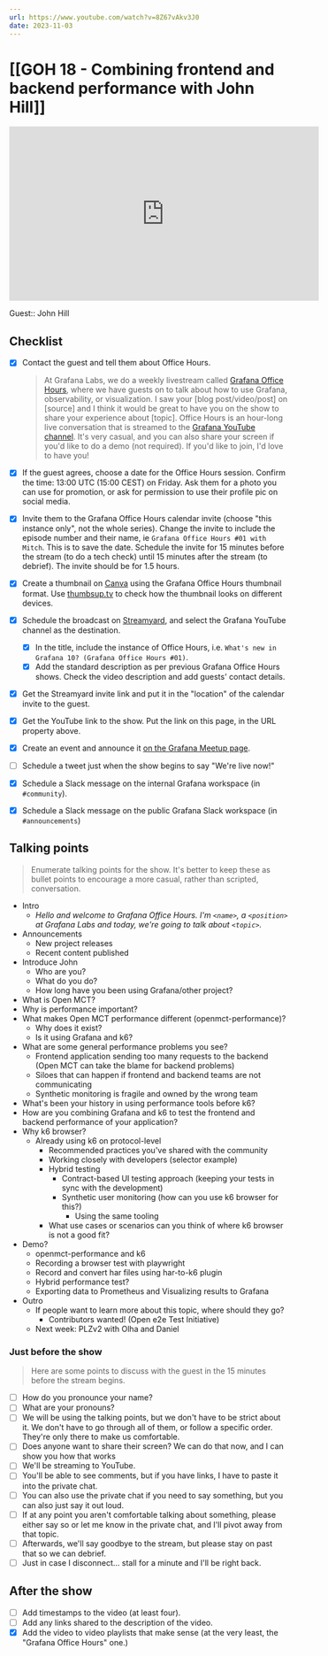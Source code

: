 ```yaml
---
url: https://www.youtube.com/watch?v=8Z67vAkv3J0
date: 2023-11-03
---
```

# [[GOH 18 - Combining frontend and backend performance with John Hill]]

<iframe width="560" height="315" src="https://www.youtube.com/embed/8Z67vAkv3J0?si=M_fAz2K5g1u2OqOd" title="YouTube video player" frameborder="0" allow="accelerometer; autoplay; clipboard-write; encrypted-media; gyroscope; picture-in-picture" allowfullscreen></iframe>

Guest:: John Hill

## Checklist

- [x] Contact the guest and tell them about Office Hours.
	> At Grafana Labs, we do a weekly livestream called [Grafana Office Hours](https://www.youtube.com/watch?v=uk7NoagbJ28&list=PLDGkOdUX1Ujrrse-cdj20RRah9hyHdxBu), where we have guests on to talk about how to use Grafana, observability, or visualization. I saw your [blog post/video/post] on [source] and I think it would be great to have you on the show to share your experience about [topic].
	Office Hours is an hour-long live conversation that is streamed to the [Grafana YouTube channel](https://youtube.com/@grafana). It's very casual, and you can also share your screen if you'd like to do a demo (not required). If you'd like to join, I'd love to have you! 
- [x] If the guest agrees, choose a date for the Office Hours session. Confirm the time: 13:00 UTC (15:00 CEST) on Friday. Ask them for a photo you can use for promotion, or ask for permission to use their profile pic on social media.
- [x] Invite them to the Grafana Office Hours calendar invite (choose "this instance only", not the whole series). Change the invite to include the episode number and their name, ie `Grafana Office Hours #01 with Mitch`. This is to save the date. Schedule the invite for 15 minutes before the stream (to do a tech check) until 15 minutes after the stream (to debrief). The invite should be for 1.5 hours.
- [x] Create a thumbnail on [Canva](https://canva.com) using the Grafana Office Hours thumbnail format. Use [thumbsup.tv](https://thumbsup.tv) to check how the thumbnail looks on different devices.
- [x] Schedule the broadcast on [Streamyard](https://streamyard.com), and select the Grafana YouTube channel as the destination.
	- [x] In the title, include the instance of Office Hours, i.e. `What's new in Grafana 10? (Grafana Office Hours #01)`.
	- [x] Add the standard description as per previous Grafana Office Hours shows. Check the video description and add guests' contact details.
- [x] Get the Streamyard invite link and put it in the "location" of the calendar invite to the guest.
- [x] Get the YouTube link to the show. Put the link on this page, in the URL property above.
- [x] Create an event and announce it [on the Grafana Meetup page](https://www.meetup.com/grafana-friends-virtual-meetup-group/).
- [ ] Schedule a tweet just when the show begins to say "We're live now!"
- [x] Schedule a Slack message on the internal Grafana workspace (in `#community`).
- [x] Schedule a Slack message on the public Grafana Slack workspace (in `#announcements`)


## Talking points

> Enumerate talking points for the show. It's better to keep these as bullet points to encourage a more casual, rather than scripted, conversation.

- Intro
	- *Hello and welcome to Grafana Office Hours. I'm `<name>`, a `<position>` at Grafana Labs and today, we're going to talk about `<topic>`.*
- Announcements
	- New project releases
	- Recent content published
- Introduce John
	- Who are you?
	- What do you do?
	- How long have you been using Grafana/other project?
- What is Open MCT?
- Why is performance important?
- What makes Open MCT performance different (openmct-performance)?
  - Why does it exist?
  - Is it using Grafana and k6?
- What are some general performance problems you see?
	- Frontend application sending too many requests to the backend (Open MCT can take the blame for backend problems)
	- Siloes that can happen if frontend and backend teams are not communicating
	- Synthetic monitoring is fragile and owned by the wrong team
- What's been your history in using performance tools before k6?
- How are you combining Grafana and k6 to test the frontend and backend performance of your application?
- Why k6 browser?
	- Already using k6 on protocol-level
        - Recommended practices you've shared with the community
   	   - Working closely with developers (selector example)
   	   - Hybrid testing
           - Contract-based UI testing approach (keeping your tests in sync with the development)
           - Synthetic user monitoring (how can you use k6 browser for this?)
                - Using the same tooling
        - What use cases or scenarios can you think of where k6 browser is not a good fit?
- Demo?
	- openmct-performance and k6
	- Recording a browser test with playwright 
	- Record and convert har files using har-to-k6 plugin
	- Hybrid performance test?
	- Exporting data to Prometheus and Visualizing results to Grafana
- Outro
	- If people want to learn more about this topic, where should they go?
        - Contributors wanted! (Open e2e Test Initiative)
	- Next week: PLZv2 with Olha and Daniel

### Just before the show

> Here are some points to discuss with the guest in the 15 minutes before the stream begins.

- [ ] How do you pronounce your name?
- [ ] What are your pronouns?
- [ ] We will be using the talking points, but we don't have to be strict about it. We don't have to go through all of them, or follow a specific order. They're only there to make us comfortable.
- [ ] Does anyone want to share their screen? We can do that now, and I can show you how that works
- [ ] We'll be streaming to YouTube.
- [ ] You'll be able to see comments, but if you have links, I have to paste it into the private chat.
- [ ] You can also use the private chat if you need to say something, but you can also just say it out loud.
- [ ] If at any point you aren't comfortable talking about something, please either say so or let me know in the private chat, and I'll pivot away from that topic.
- [ ] Afterwards, we'll say goodbye to the stream, but please stay on past that so we can debrief.
- [ ] Just in case I disconnect... stall for a minute and I'll be right back.

## After the show

- [ ] Add timestamps to the video (at least four).
- [ ] Add any links shared to the description of the video.
- [x] Add the video to video playlists that make sense (at the very least, the "Grafana Office Hours" one.)

